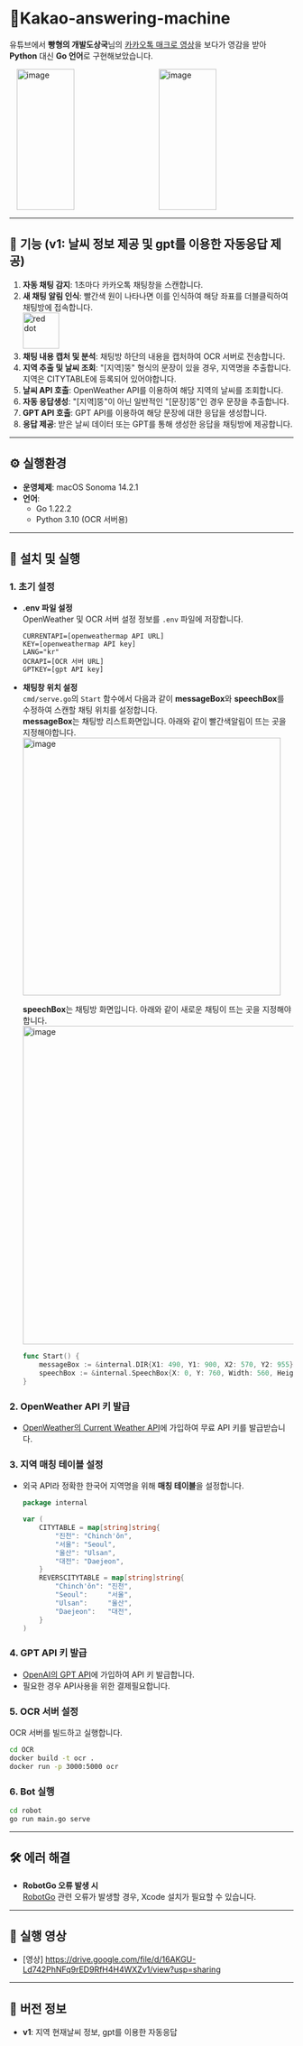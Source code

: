 # 📌Kakao-answering-machine

유튜브에서 **빵형의 개발도상국**님의 [카카오톡 매크로 영상](https://www.youtube.com/watch?v=tFVk-o2JA3o)을 보다가 영감을 받아 **Python** 대신 **Go 언어**로 구현해보았습니다.

<div style="display: flex; justify-content: space-around;">
   <img width="45%" height="250px" alt="image" src="https://github.com/user-attachments/assets/41199be7-f888-4f2d-b2a0-d225c429e212">
   <img width="45%" height="250px" alt="image" src="https://github.com/user-attachments/assets/6a40d331-29a1-4c36-9bbe-b8cd6a907574">
</div>

---

## 🚀 기능 (v1: 날씨 정보 제공 및 gpt를 이용한 자동응답 제공)

1. **자동 채팅 감지**: 1초마다 카카오톡 채팅창을 스캔합니다.
2. **새 채팅 알림 인식**: 빨간색 원이 나타나면 이를 인식하여 해당 좌표를 더블클릭하여 채팅방에 접속합니다.  
   <img width="64" alt="red dot" src="https://github.com/user-attachments/assets/d402f442-79d5-4093-8be6-79052431b867">
3. **채팅 내용 캡처 및 분석**: 채팅방 하단의 내용을 캡처하여 OCR 서버로 전송합니다.
4. **지역 추출 및 날씨 조회**: "[지역]뚱" 형식의 문장이 있을 경우, 지역명을 추출합니다. 지역은 CITYTABLE에 등록되어 있어야합니다.
5. **날씨 API 호출**: OpenWeather API를 이용하여 해당 지역의 날씨를 조회합니다.
6. **자동 응답생성**: "[지역]뚱"이 아닌 일반적인 "[문장]뚱"인 경우 문장을 추출합니다.
7. **GPT API 호출**: GPT API를 이용하여 해당 문장에 대한 응답을 생성합니다.
8. **응답 제공**: 받은 날씨 데이터 또는 GPT를 통해 생성한 응답을 채팅방에 제공합니다.

---

## ⚙️ 실행환경

- **운영체제**: macOS Sonoma 14.2.1
- **언어**:
  - Go 1.22.2
  - Python 3.10 (OCR 서버용)

---

## 📝 설치 및 실행

### 1. 초기 설정

   - **.env 파일 설정**  
     OpenWeather 및 OCR 서버 설정 정보를 `.env` 파일에 저장합니다.
     ```plaintext
     CURRENTAPI=[openweathermap API URL]
     KEY=[openweathermap API key]
     LANG="kr"
     OCRAPI=[OCR 서버 URL]
     GPTKEY=[gpt API key]
     ```

   - **채팅창 위치 설정**  
     `cmd/serve.go`의 `Start` 함수에서 다음과 같이 **messageBox**와 **speechBox**를 수정하여 스캔할 채팅 위치를 설정합니다.<br>
     **messageBox**는 채팅방 리스트화면입니다. 아래와 같이 빨간색알림이 뜨는 곳을 지정해야합니다.
     <img width="457" alt="image" src="https://github.com/user-attachments/assets/70a5cafd-62c1-42eb-9860-9ab23ab92e0d">
     
      **speechBox**는 채팅방 화면입니다. 아래와 같이 새로운 채팅이 뜨는 곳을 지정해야합니다.
     <img width="565" alt="image" src="https://github.com/user-attachments/assets/2186626d-4716-45f2-a86e-47e8bce32fb0">

     ```go
     func Start() {
         messageBox := &internal.DIR{X1: 490, Y1: 900, X2: 570, Y2: 955}
         speechBox := &internal.SpeechBox{X: 0, Y: 760, Width: 560, Height: 72}
     }
     ```

### 2. OpenWeather API 키 발급

   - [OpenWeather의 Current Weather API](https://openweathermap.org/current)에 가입하여 무료 API 키를 발급받습니다.

### 3. 지역 매칭 테이블 설정

   - 외국 API라 정확한 한국어 지역명을 위해 **매칭 테이블**을 설정합니다.
     ```go
     package internal

     var (
         CITYTABLE = map[string]string{
             "진천": "Chinch'ŏn",
             "서울": "Seoul",
             "울산": "Ulsan",
             "대전": "Daejeon",
         }
         REVERSCITYTABLE = map[string]string{
             "Chinch'ŏn": "진천",
             "Seoul":     "서울",
             "Ulsan":     "울산",
             "Daejeon":   "대전",
         }
     )
     ```
### 4. GPT API 키 발급
   - [OpenAI의 GPT API](https://platform.openai.com/api-keys)에 가입하여 API 키 발급합니다.
   - 필요한 경우 API사용을 위한 결제필요합니다.

### 5. OCR 서버 설정

   OCR 서버를 빌드하고 실행합니다.

   ```bash
   cd OCR
   docker build -t ocr .
   docker run -p 3000:5000 ocr
   ```

### 6. Bot 실행

   ```bash
   cd robot
   go run main.go serve
   ```

---

## 🛠️ 에러 해결

- **RobotGo 오류 발생 시**  
  [RobotGo](https://github.com/go-vgo/robotgo) 관련 오류가 발생할 경우, Xcode 설치가 필요할 수 있습니다.

---

## 🎥 실행 영상

- [영상] https://drive.google.com/file/d/16AKGU-Ld742PhNFq9rED9RfH4H4WXZv1/view?usp=sharing

---

## 📝 버전 정보

- **v1**: 지역 현재날씨 정보, gpt를 이용한 자동응답
